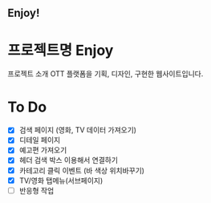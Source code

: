 ## Enjoy!

# 프로젝트명 Enjoy

프로젝트 소개 OTT 플랫폼을 기획, 디자인, 구현한 웹사이트입니다.

# To Do

- [x] 검색 페이지 (영화, TV 데이터 가져오기)
- [x] 디테일 페이지
- [x] 예고편 가져오기
- [x] 헤더 검색 박스 이용해서 연결하기
- [x] 카테고리 클릭 이벤트 (바 색상 위치바꾸기)
- [x] TV/영화 탭메뉴(서브페이지)
- [ ] 반응형 작업
